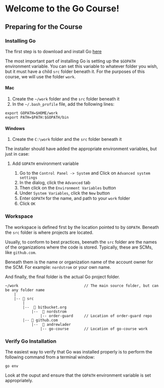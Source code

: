 # Welcome to the Go Course!

## Preparing for the Course

### Installing Go

The first step is to download and install Go [here](https://golang.org/dl/)

The most important part of installing Go is setting up the `$GOPATH` environment variable. You can set this variable to whatever folder you wish, but it must have a child `src` folder beneath it. For the purposes of this course, we will use the folder `work`.

#### Mac

1. Create the `~/work` folder and the `src` folder beneath it
1. In the `~/.bash_profile` file, add the following lines:

```
export GOPATH=$HOME/work
export PATH=$PATH:$GOPATH/bin
```

#### Windows

1. Create the `C:\work` folder and the `src` folder beneath it

The installer should have added the appropriate environment variables, but just in case:

1. Add `GOPATH` environment variable

    1. Go to the `Control Panel -> System` and Click on `Advanced system settings`
    1. In the dialog, click the `Advanced` tab
    1. Then click on the `Environment Variables` button
    1. Under `System Variables`, click the `New` button
    1. Enter `GOPATH` for the name, and path to your `work` folder
    1. Click `OK`

### Workspace

The workspace is defined first by the location pointed to by `GOPATH`. Beneath the `src` folder is where projects are located.

Usually, to conform to best practices, beenath the `src` folder are the names of the organizations where the code is stored. Typically, these are SCMs, like `github.com`.

Beneath them is the name or organization name of the account owner for the SCM. For example: `nordstrom` or your own name.

And finally, the final folder is the actual Go project folder. 

```
~/work                              // The main source folder, but can be any folder name
    |
    |-- 📂 src
        |
        |--  📂 bitbucket.org
            |--  📂 nordstrom
                |-- order-guard     // Location of order-guard repo
        |-- 📂 github.com
            |--  📂 andrewlader
                |-- go-course       // Location of go-course work
```

### Verify Go Installation

The easiest way to verify that Go was installed properly is to perform the following command from a terminal window:

```
go env
```

Look at the ouput and ensure that the `GOPATH` environment variable is set appropriately.
